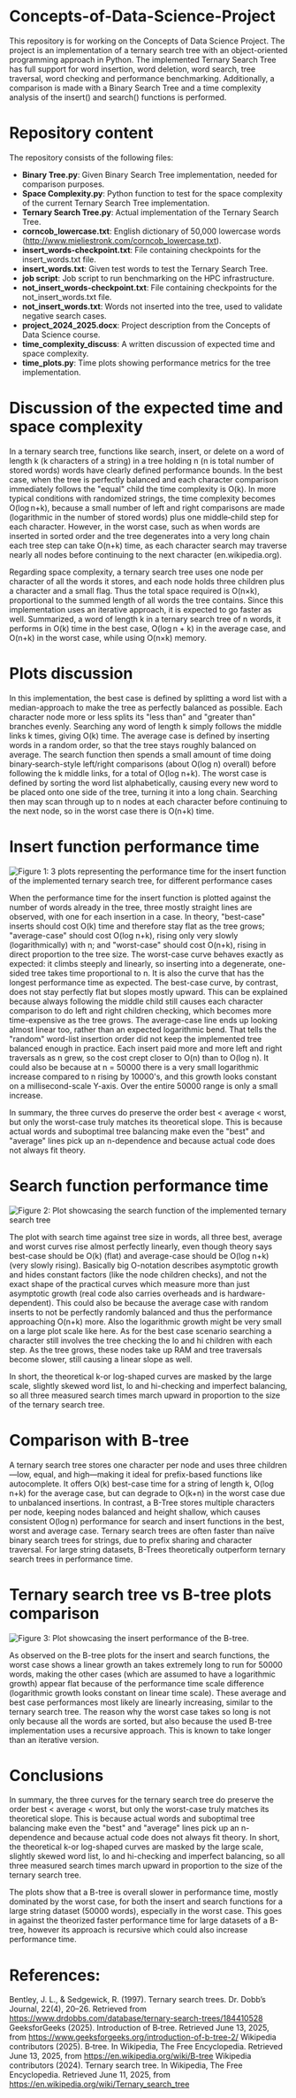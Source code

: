 # Concepts-of-Data-Science-Project
This repository is for working on the Concepts of Data Science Project. The project is an implementation of a ternary search tree with an object-oriented programming approach in Python. The implemented Ternary Search Tree has full support for word insertion, word deletion, word search, tree traversal, word checking and performance benchmarking. Additionally, a comparison is made with a Binary Search Tree and a time complexity analysis of the insert() and search() functions is performed.

# Repository content

The repository consists of the following files:

- **Binary Tree.py**: Given Binary Search Tree implementation, needed for comparison purposes.
- **Space Complexity.py**: Python function to test for the space complexity of the current Ternary Search Tree implementation.  
- **Ternary Search Tree.py**: Actual implementation of the Ternary Search Tree.  
- **corncob_lowercase.txt**: English dictionary of 50,000 lowercase words (http://www.mieliestronk.com/corncob_lowercase.txt).  
- **insert_words-checkpoint.txt**: File containing checkpoints for the insert_words.txt file.  
- **insert_words.txt**: Given test words to test the Ternary Search Tree.  
- **job script**: Job script to run benchmarking on the HPC infrastructure.  
- **not_insert_words-checkpoint.txt**: File containing checkpoints for the not_insert_words.txt file.  
- **not_insert_words.txt**: Words not inserted into the tree, used to validate negative search cases.  
- **project_2024_2025.docx**: Project description from the Concepts of Data Science course.  
- **time_complexity_discuss**: A written discussion of expected time and space complexity.  
- **time_plots.py**: Time plots showing performance metrics for the tree implementation.

# Discussion of the expected time and space complexity

In a ternary search tree, functions like search, insert, or delete on a word of length k (k characters of a string) in a tree holding n 
(n is total number of stored words) words have clearly defined performance bounds. In the best case, when the tree is perfectly balanced and each 
character comparison immediately follows the "equal" child the time complexity is O(k). In more typical conditions with randomized 
strings, the time complexity becomes O(log n+k), because a small number of left and right comparisons are made (logarithmic in the number of stored 
words) plus one middle‑child step for each character. However, in the worst case, such as when words are inserted in sorted order and the tree degenerates 
into a very long chain each tree step can take O(n+k) time, as each character search may traverse nearly all nodes before continuing to the next character 
(en.wikipedia.org).

Regarding space complexity, a ternary search tree uses one node per character of all the words it stores, and each node holds three children plus a character and 
a small flag. Thus the total space required is O(n×k), proportional to the summed length of all words the tree contains. Since this implementation uses an 
iterative approach, it is expected to go faster as well.
Summarized, a word of length k in a ternary search tree of n words, it performs in O(k) time in the best case, O(log n + k) in the average case, 
and O(n+k) in the worst case, while using O(n×k) memory.

# Plots discussion

In this implementation, the best case is defined by splitting a word list with a median-approach to make the tree as perfectly balanced as possible. 
Each character node more or less splits its "less than" and "greater than" branches evenly. Searching any word of length k simply follows the middle 
links k times, giving O(k) time. The average case is defined by inserting words in a random order, so that the tree stays roughly balanced on average. 
The search function then spends a small amount of time doing binary‐search-style left/right comparisons (about O(log n) overall) before following the k 
middle links, for a total of O(log n+k). The worst case is defined by sorting the word list alphabetically, causing every new word to be placed onto one side 
of the tree, turning it into a long chain. Searching then may scan through up to n nodes at each character before continuing to the next node, so in 
the worst case there is O(n+k) time.

# Insert function performance time

![Figure 1: 3 plots representing the performance time for the insert function of the implemented ternary search tree, for different performance cases](https://raw.githubusercontent.com/Jarne2001/Concepts-of-Data-Science-Project/refs/heads/main/insert_comparison_ternary_tree.png)

When the performance time for the insert function is plotted against the number of words already in the tree, three mostly straight lines are observed, 
with one for each insertion in a case. In theory, "best-case" inserts should cost O(k) time and therefore stay flat as the tree grows; "average-case" 
should cost O(log n+k), rising only very slowly (logarithmically) with n; and "worst-case" should cost O(n+k), rising in direct proportion to the tree size.
The worst-case curve behaves exactly as expected: it climbs steeply and linearly, so inserting into a degenerate, one-sided tree takes time proportional to n. 
It is also the curve that has the longest performance time as expected. The best-case curve, by contrast, does not stay perfectly flat but slopes mostly upward. 
This can be explained because always following the middle child still causes each character comparison to do left and right children checking, which becomes more 
time-expensive as the tree grows. The average-case line ends up looking almost linear too, rather than an expected logarithmic bend. That tells the "random" 
word-list insertion order did not keep the implemented tree balanced enough in practice. Each insert paid more and more left and right traversals as n grew, so 
the cost crept closer to O(n) than to O(log n). It could also be because at n = 50000 there is a very small logarithmic increase compared to n rising by 10000's, 
and this growth looks constant on a millisecond-scale Y-axis. Over the entire 50000 range is only a small increase.

In summary, the three curves do preserve the order best < average < worst, but only the worst-case truly matches its theoretical slope. This is because actual 
words and suboptimal tree balancing make even the "best" and "average" lines pick up an n-dependence and because actual code does not always fit theory.

# Search function performance time

![Figure 2: Plot showcasing the search function of the implemented ternary search tree](https://raw.githubusercontent.com/Jarne2001/Concepts-of-Data-Science-Project/refs/heads/main/search_comparison_ternary_tree.png)

The plot with search time against tree size in words, all three best, average and worst curves rise almost perfectly linearly, even though theory says best-case should 
be O(k) (flat) and average-case should be O(log n+k) (very slowly rising). Basically big O-notation describes asymptotic growth and hides constant factors (like
the node children checks), and not the exact shape of the practical curves which measure more than just asymptotic growth (real code also carries overheads 
and is hardware-dependent). This could also be because the average case with random inserts to not be 
perfectly randomly balanced and thus the performance approaching O(n+k) more. Also the logarithmic growth might be very small on a large plot scale like here. 
As for the best case scenario searching a character still involves the tree checking the lo and hi children with each step. As the tree grows, these nodes take 
up RAM and tree traversals become slower, still causing a linear slope as well.

In short, the theoretical k-or log-shaped curves are masked by the large scale, slightly skewed word list, lo and hi-checking and imperfect balancing, 
so all three measured search times march upward in proportion to the size of the ternary search tree.

# Comparison with B-tree

A ternary search tree stores one character per node and uses three children—low, equal, and high—making it ideal for prefix-based functions like 
autocomplete. It offers O(k) best-case time for a string of length k, O(log n+k) for the average case, but can degrade to O(k+n) in the worst case due to unbalanced insertions. 
In contrast, a B-Tree stores multiple characters per node, keeping nodes balanced and height shallow, which causes consistent O(log n) performance 
for search and insert functions in the best, worst and average case. Ternary search trees are often faster than naïve binary search trees for strings, 
due to prefix sharing and character traversal. For large string datasets, B-Trees theoretically outperform ternary search trees in performance time.

# Ternary search tree vs B-tree plots comparison

![Figure 3: Plot showcasing the insert performance of the B-tree.](https://raw.githubusercontent.com/Jarne2001/Concepts-of-Data-Science-Project/refs/heads/main/insert_comparison_btree.png)

As observed on the B-tree plots for the insert and search functions, the worst case shows a linear growth an takes extremely long to run for 50000 words, 
making the other cases (which are assumed to have a logarithmic growth) appear flat because of the performance time scale difference (logarithmic growth looks constant
on linear time scale). These average and best case performances most likely are linearly increasing, similar to the ternary search tree. The 
reason why the worst case takes so long is not only because all the words are sorted, but also because the used B-tree implementation uses a recursive approach. This is
known to take longer than an iterative version.

# Conclusions

In summary, the three curves for the ternary search tree do preserve the order best < average < worst, but only the worst-case truly matches its theoretical slope. 
This is because actual words and suboptimal tree balancing make even the "best" and "average" lines pick up an n-dependence and because actual code does not always fit theory.
In short, the theoretical k-or log-shaped curves are masked by the large scale, slightly skewed word list, lo and hi-checking and imperfect balancing, 
so all three measured search times march upward in proportion to the size of the ternary search tree.

The plots show that a B-tree is overall slower in performance time, mostly dominated by the worst case, for both the insert and search functions for a large string dataset (50000 words), especially in the worst case. This goes in against the theorized faster performance time for large datasets of a B-tree, however its approach is recursive which could also increase performance time.

# References:

Bentley, J. L., & Sedgewick, R. (1997). Ternary search trees. Dr. Dobb’s Journal, 22(4), 20–26. Retrieved from https://www.drdobbs.com/database/ternary-search-trees/184410528
GeeksforGeeks (2025). Introduction of B‑tree. Retrieved June 13, 2025, from https://www.geeksforgeeks.org/introduction-of-b-tree-2/
Wikipedia contributors (2025). B‑tree. In Wikipedia, The Free Encyclopedia. Retrieved June 13, 2025, from https://en.wikipedia.org/wiki/B-tree
Wikipedia contributors (2024). Ternary search tree. In Wikipedia, The Free Encyclopedia. Retrieved June 11, 2025, from https://en.wikipedia.org/wiki/Ternary_search_tree
